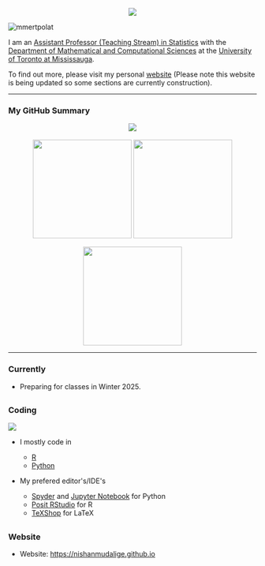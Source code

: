 <p align="center">
  <img src="https://capsule-render.vercel.app/api?type=waving&height=200&color=timeGradient&text=Nishan&fontColor=000000&fontSize=70&textBg=false&descAlign=60&descAlignY=60&section=header"/>
</p>

<!-- ![Alt Text](https://raw.githubusercontent.com/nishanmudalige/nishanmudalige/refs/heads/main/banner.png) -->

<!-- # Hi There -->

<p align="left"> <img src="https://komarev.com/ghpvc/?username=nishanmudalige&label=Profile%20views&color=0e75b6&style=flat" alt="mmertpolat" /> </p>

I am an [Assistant Professor (Teaching Stream) in Statistics](https://www.utm.utoronto.ca/math-cs-stats/people/nishan-mudalige)
with the
[Department of Mathematical and Computational Sciences](https://www.utm.utoronto.ca/math-cs-stats/)
at the 
[University of Toronto at Mississauga](https://www.utm.utoronto.ca).

<!-- My formal education and training is in mathemaics and applied statistics. -->

To find out more, please visit my personal [website](#Website) (Please note this website is being updated so some sections are currently construction).

---

### My GitHub Summary

<div align="center">

<!--
![nishanmudalige github-stats](https://stats.dooboo.io/api/github-stats-advanced?login=nishanmudalige)
-->

<a>
  <img align="center" src="https://github-readme-activity-graph.vercel.app/graph?username=nishanmudalige&theme=vue" />
</a>

<br>
<br>

<a>
  <img height=200 align="center" src="https://github-readme-streak-stats-self-nine.vercel.app?user=nishanmudalige&card_width=400"/>
  <img height=200 align="center" src="https://github-readme-stats.vercel.app/api/top-langs/?username=nishanmudalige&layout=compact&card_width=400"/>
</a>

<br>
<br>
  
<a>
  <img height=200 align="center" src="https://github-readme-stats.vercel.app/api?username=nishanmudalige&rank_icon=github&card_width=500"/>
</a>


<!-- ![Nishan's GitHub stats](https://github-readme-stats.vercel.app/api?username=nishanmudalige&card_width=500) -->




<!--
![nishanmudalige github-trophies](https://stats.dooboo.io/api/github-trophies?login=nishanmudalige)
-->

</div>

---

### Currently

- Preparing for classes in Winter 2025.

##

### Coding

<!-- <p align="center"> -->
<p>
  <a href="https://skillicons.dev">
    <img src="https://skillicons.dev/icons?i=r,py,git,github,latex,md,bash,matlab" />
  </a>
</p>


- I mostly code in
   <!-- - [SAS](https://www.sas.com/) -->
   - [R](https://www.r-project.org/)
   - [Python](https://www.python.org/)

- My prefered editor's/IDE's
   - [Spyder](https://www.spyder-ide.org/) and [Jupyter Notebook](https://jupyter.org) for Python
   - [Posit RStudio](https://posit.co/products/open-source/rstudio/) for R
   - [TeXShop](https://pages.uoregon.edu/koch/texshop/) for LaTeX

##

### Website
<!-- - Email: nishan [dot] mudalige [at] gmail [dot] com -->
- Website: https://nishanmudalige.github.io


</div>

<!--
<p align="center">
  <img src="https://capsule-render.vercel.app/api?type=waving&color=timeGradient&height=100&section=footer"/>
</p>
-->

<!--
<p align="center">
  <img src="https://capsule-render.vercel.app/api?type=waving&color=gradient&height=100&section=footer"/>
</p>
-->

<!--
### Current Projects

- Developing a staging algorithm
- Snowflake training

##
-->

<!--
### Recently Completed Projects (2023)
   - Cardiology
      - Joint work with [Dr. Carlo Barcella](https://esc365.escardio.org/person/477456) (Denmark)
      - Available [here](https://pubmed.ncbi.nlm.nih.gov/37409410/)
      - Started in 2022, completed in 2023

### Recent Completed Projects (2022)
- Presented a chapter at Health Professional Book Club
   - Markdown available [here](https://github.com/nishanmudalige/BookClubCVExample)
- Publication on trees (i.e. trees in nature)
   - Joint work with [Dr. Loius-Paul Rivest](https://www.mat.ulaval.ca/lrivest/louis-paul-rivest/) (Laval), [Dr. Pierre Dutilleul](https://www.mcgill.ca/plant/faculty/dutilleul) (McGill)
   - The journal article that resulted from this work is available [here](https://journals.plos.org/plosone/article?id=10.1371/journal.pone.0274168)
    <!-- Further details after embargo is lefted by the publisher.
- Completed an R package
   - [TreeBranchModeller](https://github.com/nishanmudalige/TreeBranchModeller)
   - Joint work with [Dr. Loius-Paul Rivest](https://www.mat.ulaval.ca/lrivest/louis-paul-rivest/) (Laval), [Dr. Pierre Dutilleul](https://www.mcgill.ca/plant/faculty/dutilleul) (McGill).
-->

